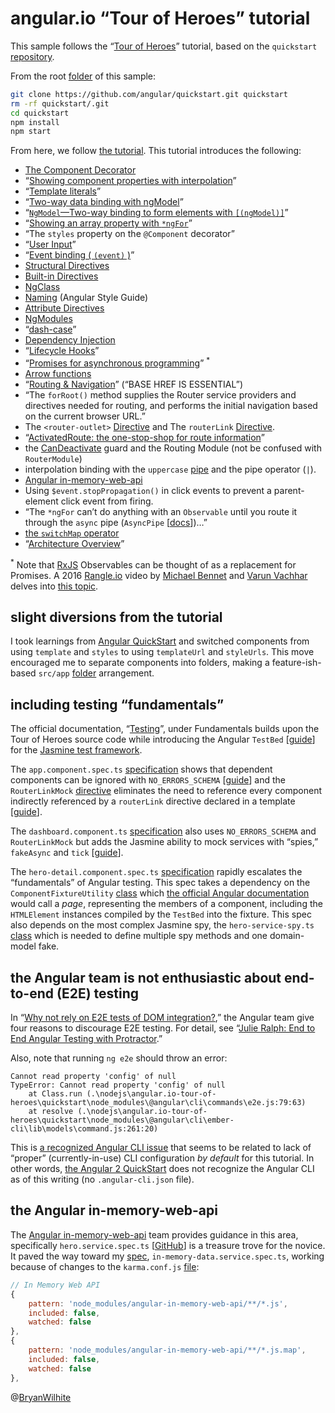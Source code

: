 # angular.io “Tour of Heroes” tutorial

This sample follows the “[Tour of Heroes](https://angular.io/tutorial)” tutorial, based on the `quickstart` [repository](https://github.com/angular/quickstart).

From the root [folder](../angular.io-tour-of-heroes) of this sample:

```bash
git clone https://github.com/angular/quickstart.git quickstart
rm -rf quickstart/.git
cd quickstart
npm install
npm start
```

From here, we follow [the tutorial](https://angular.io/tutorial). This tutorial introduces the following:

* [The Component Decorator](https://angular.io/api/core/Component)
* “[Showing component properties with interpolation](https://angular.io/guide/displaying-data#showing-component-properties-with-interpolation)”
* “[Template literals](https://developer.mozilla.org/en-US/docs/Web/JavaScript/Reference/Template_literals)”
* “[Two-way data binding with ngModel](https://angular.io/guide/forms#ngModel)”
* “[`NgModel`—Two-way binding to form elements with `[(ngModel)]`](https://angular.io/guide/template-syntax#ngModel)”
* “[Showing an array property with `*ngFor`](https://angular.io/guide/displaying-data#ngFor)”
* “The `styles` property on the `@Component` decorator”
* “[User Input](https://angular.io/guide/user-input)”
* “[Event binding ( `(event)` )](https://angular.io/guide/template-syntax#event-binding)”
* [Structural Directives](https://angular.io/guide/structural-directives)
* [Built-in Directives](https://angular.io/guide/template-syntax#directives)
* [NgClass](https://angular.io/guide/template-syntax#ngClass)
* [Naming](https://angular.io/guide/styleguide#naming) (Angular Style Guide)
* [Attribute Directives](https://angular.io/guide/attribute-directives#why-input)
* [NgModules](https://angular.io/guide/ngmodule)
* “[dash-case](https://angular.io/guide/glossary#dash-case)”
* [Dependency Injection](https://angular.io/guide/dependency-injection)
* “[Lifecycle Hooks](https://angular.io/guide/lifecycle-hooks)”
* “[Promises for asynchronous programming](http://exploringjs.com/es6/ch_promises.html)” <sup>*</sup>
* [Arrow functions](https://developer.mozilla.org/en-US/docs/Web/JavaScript/Reference/Functions/Arrow_functions)
* “[Routing & Navigation](https://angular.io/guide/router)” (“BASE HREF IS ESSENTIAL”)
* “The `forRoot()` method supplies the Router service providers and directives needed for routing, and performs the initial navigation based on the current browser URL.”
* The `<router-outlet>` [Directive](https://angular.io/api/router/RouterOutlet) and The `routerLink` [Directive](https://angular.io/api/router/RouterLink).
* “[ActivatedRoute: the one-stop-shop for route information](https://angular.io/guide/router#activated-route)”
* the [CanDeactivate](https://angular.io/api/router/CanDeactivate) guard and the Routing Module (not be confused with `RouterModule`)
* interpolation binding with the `uppercase` [pipe](https://angular.io/api/common/UpperCasePipe) and the pipe operator (`|`).
* [Angular in-memory-web-api](https://github.com/angular/in-memory-web-api)
* Using `$event.stopPropagation()` in click events to prevent a parent-element click event from firing.
* “The `*ngFor` can’t do anything with an `Observable` until you route it through the `async` pipe (`AsyncPipe` [[docs](https://angular.io/api/common/AsyncPipe)])…”
* [the `switchMap` operator](https://www.learnrxjs.io/operators/transformation/switchmap.html)
* “[Architecture Overview](https://angular.io/guide/architecture)”

<sup>*</sup> Note that [RxJS](https://github.com/Reactive-Extensions/RxJS) Observables can be thought of as a replacement for Promises. A 2016 [Rangle.io](https://rangle.io/) video by [Michael Bennet](https://github.com/bennett000) and [Varun Vachhar](https://github.com/winkerVSbecks) delves into [this topic](https://youtu.be/ucUy0CoN57Q?t=1327).

## slight diversions from the tutorial

I took learnings from [Angular QuickStart](https://angular.io/guide/quickstart) and switched components from using `template` and `styles` to using `templateUrl` and `styleUrls`. This move encouraged me to separate components into folders, making a feature-ish-based `src/app` [folder](./quickstart/src/app) arrangement.

## including testing “fundamentals”

The official documentation, “[Testing](https://angular.io/guide/testing#testing)”, under Fundamentals builds upon the Tour of Heroes source code while introducing the Angular `TestBed` [[guide](https://angular.io/guide/testing#testing-services-with-the-testbed)] for the [Jasmine test framework](http://jasmine.github.io/2.4/introduction.html).

The `app.component.spec.ts` [specification](./quickstart/src/app/components/app.component.spec.ts) shows that dependent components can be ignored with `NO_ERRORS_SCHEMA` [[guide](https://angular.io/guide/testing#no_errors_schema)] and the `RouterLinkMock` [directive](./quickstart/src/app/mocks/directives/router-link-mock.ts) eliminates the need to reference every component indirectly referenced by a `routerLink` directive declared in a template [[guide](https://angular.io/guide/testing#routing-component)].

The `dashboard.component.ts` [specification]( ./quickstart/src/app/components/dashboard/dashboard.component.ts) also uses `NO_ERRORS_SCHEMA` and `RouterLinkMock` but adds the Jasmine ability to mock services with “spies,” `fakeAsync` and `tick` [[guide](https://angular.io/guide/testing#component-with-async-service)].

The `hero-detail.component.spec.ts` [specification](./quickstart/src/app/components/hero-detail/hero-detail.component.spec.ts) rapidly escalates the “fundamentals” of Angular testing. This spec takes a dependency on the `ComponentFixtureUtility` [class](./quickstart/src/app/components/hero-detail/hero-detail.component.spec-fixture-util.ts) which [the official Angular documentation](https://angular.io/guide/testing#use-a-page-object) would call a _page_, representing the members of a component, including the `HTMLElement` instances compiled by the `TestBed` into the fixture. This spec also depends on the most complex Jasmine spy, the `hero-service-spy.ts` [class](./quickstart/src/app/mocks/services/hero-service-spy.ts) which is needed to define multiple spy methods and one domain-model fake.

## the Angular team is not enthusiastic about end-to-end (E2E) testing

In “[Why not rely on E2E tests of DOM integration?](https://angular.io/guide/testing#why-not-rely-on-e2e-tests-of-dom-integration),” the Angular team give four reasons to discourage E2E testing. For detail, see “[Julie Ralph: End to End Angular Testing with Protractor](https://www.youtube.com/watch?v=aQipuiTcn3U&t=90s).”

Also, note that running `ng e2e` should throw an error:

```plaintext
Cannot read property 'config' of null
TypeError: Cannot read property 'config' of null
    at Class.run (.\nodejs\angular.io-tour-of-heroes\quickstart\node_modules\@angular\cli\commands\e2e.js:79:63)
    at resolve (.\nodejs\angular.io-tour-of-heroes\quickstart\node_modules\@angular\cli\ember-cli\lib\models\command.js:261:20)
```

This is [a recognized Angular CLI issue](https://github.com/angular/angular-cli/issues/4736) that seems to be related to lack of “proper” (currently-in-use) CLI configuration _by default_ for this tutorial. In other words, [the Angular 2 QuickStart](https://github.com/angular/quickstart) does not recognize the Angular CLI as of this writing (no `.angular-cli.json` file).

## the Angular in-memory-web-api

The [Angular in-memory-web-api](https://github.com/angular/in-memory-web-api) team provides guidance in this area, specifically `hero.service.spec.ts` [[GitHub](https://github.com/angular/in-memory-web-api/blob/master/src/app/hero.service.spec.ts)] is a treasure trove for the novice. It paved the way toward my [spec](./quickstart/src/app/services/in-memory-data.service.spec.ts), `in-memory-data.service.spec.ts`, working because of changes to the `karma.conf.js` [file](./quickstart/karma.conf.js#L49):

```js
// In Memory Web API
{
    pattern: 'node_modules/angular-in-memory-web-api/**/*.js',
    included: false,
    watched: false
},
{
    pattern: 'node_modules/angular-in-memory-web-api/**/*.js.map',
    included: false,
    watched: false
},
```

@[BryanWilhite](https://twitter.com/bryanwilhite)
